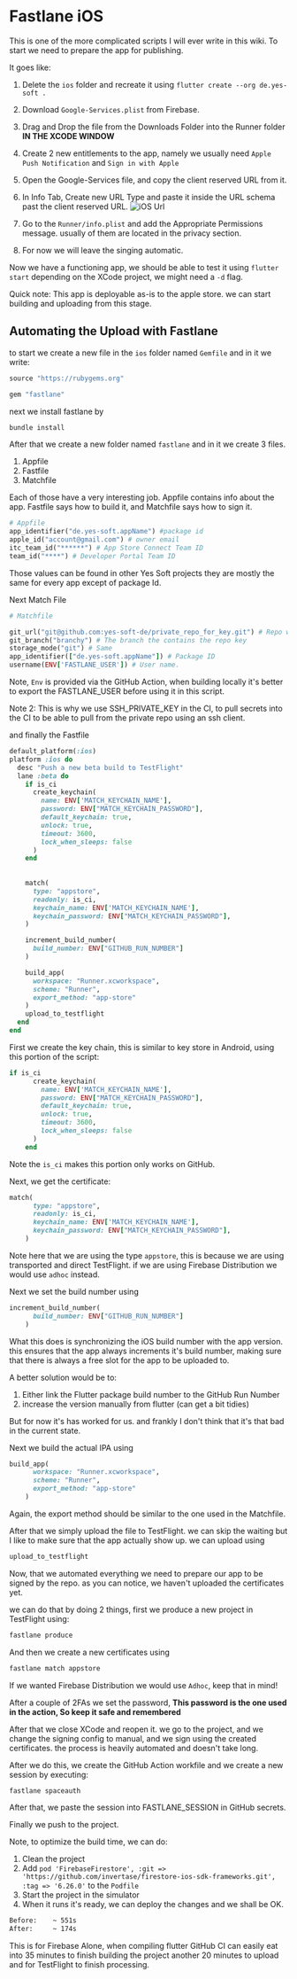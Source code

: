 # Fastlane iOS

This is one of the more complicated scripts I will ever write in this wiki. To start we need to prepare the app for publishing.

It goes like:

1. Delete the `ios` folder and recreate it using `flutter create --org de.yes-soft .`
2. Download `Google-Services.plist` from Firebase.
3. Drag and Drop the file from the Downloads Folder into the Runner folder **IN THE XCODE WINDOW**
4. Create 2 new entitlements to the app, namely we usually need `Apple Push Notification` and `Sign in with Apple`
5. Open the Google-Services file, and copy the client reserved URL from it.
6. In Info Tab, Create new URL Type and paste it inside the URL schema past the client reserved URL. ![iOS Url](./ios-url-schema.png)

7. Go to the `Runner/info.plist` and add the Appropriate Permissions message. usually of them are located in the privacy section.
8. For now we will leave the singing automatic.

Now we have a functioning app, we should be able to test it using `flutter start` depending on the XCode project, we might need a `-d` flag.

Quick note: This app is deployable as-is to the apple store. we can start building and uploading from this stage.

## Automating the Upload  with Fastlane

to start we create a new file in the `ios` folder named `Gemfile` and in it we write:

```ruby
source "https://rubygems.org"

gem "fastlane"
```

next we install fastlane by

```sh
bundle install
```

After that we create a new folder named `fastlane`  and in it we create 3 files.

1. Appfile
2. Fastfile
3. Matchfile

Each of those have a very interesting job. Appfile contains info about the app. Fastfile says how to build it, and Matchfile says how to sign it.

```ruby
# Appfile
app_identifier("de.yes-soft.appName") #package id
apple_id("account@gmail.com") # owner email
itc_team_id("******") # App Store Connect Team ID
team_id("****") # Developer Portal Team ID
```

Those values can be found in other Yes Soft projects they are mostly the same for every app except of package Id.

Next Match File

```ruby
# Matchfile

git_url("git@github.com:yes-soft-de/private_repo_for_key.git") # Repo where we find signing certs
git_branch("branchy") # The branch the contains the repo key
storage_mode("git") # Same
app_identifier(["de.yes-soft.appName"]) # Package ID
username(ENV['FASTLANE_USER']) # User name.
```

Note, `Env` is provided via the GitHub Action, when building locally it's better to export the FASTLANE_USER before using it in this script.

Note 2: This is why we use SSH_PRIVATE_KEY in the CI, to pull secrets into the CI to be able to pull from the private repo using an ssh client.

and finally the Fastfile

```ruby
default_platform(:ios)
platform :ios do
  desc "Push a new beta build to TestFlight"
  lane :beta do
    if is_ci
      create_keychain(
        name: ENV['MATCH_KEYCHAIN_NAME'],
        password: ENV["MATCH_KEYCHAIN_PASSWORD"],
        default_keychain: true,
        unlock: true,
        timeout: 3600,
        lock_when_sleeps: false
      )
    end
    
    
    match(
      type: "appstore",
      readonly: is_ci,
      keychain_name: ENV['MATCH_KEYCHAIN_NAME'],
      keychain_password: ENV["MATCH_KEYCHAIN_PASSWORD"],
    )

    increment_build_number(
      build_number: ENV["GITHUB_RUN_NUMBER"]
    )

    build_app(
      workspace: "Runner.xcworkspace",
      scheme: "Runner",
      export_method: "app-store"
    )
    upload_to_testflight
  end
end

```

First we create the key chain, this is similar to key store in Android, using this portion of the script:

```ruby
if is_ci
      create_keychain(
        name: ENV['MATCH_KEYCHAIN_NAME'],
        password: ENV["MATCH_KEYCHAIN_PASSWORD"],
        default_keychain: true,
        unlock: true,
        timeout: 3600,
        lock_when_sleeps: false
      )
    end
```

Note the `is_ci` makes this portion only works on GitHub.

Next, we get the certificate:

```ruby
match(
      type: "appstore",
      readonly: is_ci,
      keychain_name: ENV['MATCH_KEYCHAIN_NAME'],
      keychain_password: ENV["MATCH_KEYCHAIN_PASSWORD"],
    )
```

Note here that we are using the type `appstore`, this is because we are using transported and direct TestFlight. if we are using Firebase Distribution we would use `adhoc` instead.

Next we set the build number using

```ruby
increment_build_number(
      build_number: ENV["GITHUB_RUN_NUMBER"]
    )
```

What this does is synchronizing the iOS build number with the app version. this ensures that the app always increments it's build number, making sure that there is always a free slot for the app to be uploaded to.

A better solution would be to:

1. Either link the Flutter package build number to the GitHub Run Number
2. increase the version manually from flutter (can get a bit tidies)

But for now it's has worked for us. and frankly I don't think that it's that bad in the current state.

Next we build the actual IPA using

```ruby
build_app(
      workspace: "Runner.xcworkspace",
      scheme: "Runner",
      export_method: "app-store"
    )
```

Again, the export method should be similar to the one used in the Matchfile.

After that we simply upload the file to TestFlight. we can skip the waiting but I like to make sure that the app actually show up. we can upload using

```ruby
upload_to_testflight
```

Now, that we automated everything we need to prepare our app to be signed by the repo. as you can notice, we haven't uploaded the certificates yet.

we can do that by doing 2 things, first we produce a new project in TestFlight using:

```sh
fastlane produce
```

And then we create a new certificates using

```sh
fastlane match appstore
```

If we wanted Firebase Distribution we would use `Adhoc`, keep that in mind!

After a couple of 2FAs we set the password, **This password is the one used in the action, So keep it safe and remembered**

After  that we close XCode and reopen it. we go to the project, and we change the signing config to manual, and we sign using the created certificates. the process is heavily automated and doesn't take long.

After we do this, we create the GitHub Action workfile and we create a new session by executing:

```sh
fastlane spaceauth
```

After that, we paste the session into FASTLANE_SESSION in GitHub secrets.

Finally we push to the project.

Note, to optimize the build time, we can do:

1. Clean the project
2. Add `pod 'FirebaseFirestore', :git => 'https://github.com/invertase/firestore-ios-sdk-frameworks.git', :tag => '6.26.0'` to the `Podfile`
3. Start the project in the simulator
4. When it runs it's ready, we can deploy the changes and we shall be OK.

```sh
Before:    ~ 551s
After:     ~ 174s
```

This is for Firebase Alone, when compiling flutter GitHub CI can easily eat into 35 minutes to finish building the project another 20 minutes to upload and for TestFlight to finish processing.

